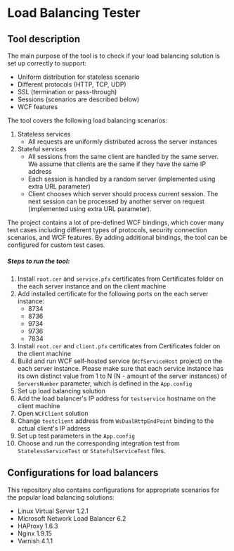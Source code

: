 # Load Balancing Tester
## Tool description

The main purpose of the tool is to check if your load balancing solution is set up correctly to support:

 * Uniform distribution for stateless scenario
 * Different protocols (HTTP, TCP, UDP)
 * SSL (termination or pass-through)
 * Sessions (scenarios are described below)
 * WCF features

The tool covers the following load balancing scenarios:

1. Stateless services
	* All requests are uniformly distributed across the server instances
2. Stateful services
	* All sessions from the same client are handled by the same server. We assume that clients are the same if they have the same IP address
	* Each session is handled by a random server (implemented using extra URL parameter)
	* Client chooses which server should process current session. The next session can be processed by another server on request (implemented using extra URL parameter).

The project contains a lot of pre-defined WCF bindings, which cover many test cases including different types of protocols, security connection scenarios, and WCF features. By adding additional bindings, the tool can be configured for custom test cases. 

##### Steps to run the tool:
1. Install ```root.cer``` and ```service.pfx``` certificates from Certificates folder on the each server instance and on the client machine
2. Add installed certificate for the following ports on the each server instance:
	* 8734
	* 8736
	* 9734
	* 9736
	* 7834
3. Install ```root.cer``` and ```client.pfx``` certificates from Certificates folder on the client machine
4. Build and run WCF self-hosted service (```WcfServiceHost``` project) on the each server instance. Please make sure that each service instance has its own distinct value from 1 to N (N - amount of the server instances) of ```ServersNumber``` parameter, which is defined in the ```App.config```
5. Set up load balancing solution
6. Add the load balancer's IP address for ```testservice``` hostname on the client machine
7. Open ```WCFClient``` solution
7. Change ```testclient``` address from ```WsDualHttpEndPoint``` binding to the actual client's IP address
8. Set up test parameters in the ```App.config```
9. Choose and run the corresponding integration test from ```StatelessServiceTest``` or ```StatefulServiceTest``` files.

## Configurations for load balancers
This repository also contains configurations for appropriate scenarios for the popular load balancing solutions:
* Linux Virtual Server 1.2.1
* Microsoft Network Load Balancer 6.2
* HAProxy 1.6.3
* Nginx 1.9.15
* Varnish 4.1.1


